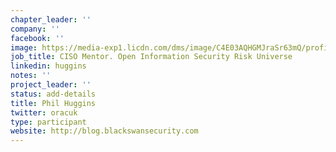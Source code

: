 ```yaml
---
chapter_leader: ''
company: ''
facebook: ''
image: https://media-exp1.licdn.com/dms/image/C4E03AQHGMJraSr63mQ/profile-displayphoto-shrink_800_800/0?e=1605139200&v=beta&t=0uCqaS4OQhuemBtCRYnlbolWXW9x1H0GzLYAXjWr7NU
job_title: CISO Mentor. Open Information Security Risk Universe
linkedin: huggins
notes: ''
project_leader: ''
status: add-details
title: Phil Huggins
twitter: oracuk
type: participant
website: http://blog.blackswansecurity.com
---
```


<!-- put more details about participant here -->
